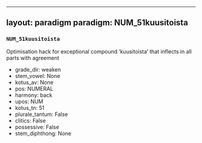 
---
layout: paradigm
paradigm: NUM_51kuusitoista
---
### ` NUM_51kuusitoista `

Optimisation hack for exceptional compound ’kuusitoista’ that inflects in all parts with agreement
* grade_dir: weaken
* stem_vowel: None
* kotus_av: None
* pos: NUMERAL
* harmony: back
* upos: NUM
* kotus_tn: 51
* plurale_tantum: False
* clitics: False
* possessive: False
* stem_diphthong: None
